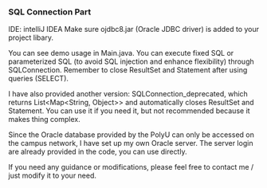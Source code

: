 ### SQL Connection Part
IDE: intelliJ IDEA
Make sure ojdbc8.jar (Oracle JDBC driver) is added to your project libary.

You can see demo usage in Main.java. You can execute fixed SQL or parameterized SQL (to avoid SQL injection and enhance flexibility) through SQLConnection. Remember to close ResultSet and Statement after using queries (SELECT).

I have also provided another version: SQLConnection_deprecated, which returns List<Map<String, Object>> and automatically closes ResultSet and Statement. You can use it if you need it, but not recommended because it makes thing complex.

Since the Oracle database provided by the PolyU can only be accessed on the campus network, I have set up my own Oracle server. The server login are already provided in the code, you can use directly.

If you need any guidance or modifications, please feel free to contact me / just modify it to your need.